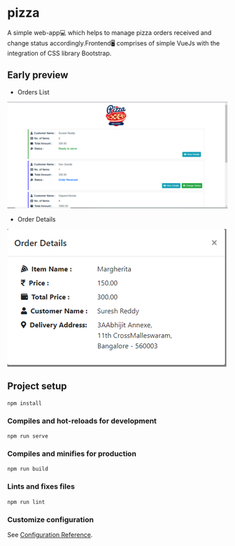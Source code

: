 # pizza

A simple web-app💻 which helps to manage pizza orders received and change status accordingly.Frontend🖥️ comprises of simple VueJs with the integration of CSS library Bootstrap.

## Early preview
  * Orders List
  
  ![Screenshot](prv1.PNG)
  
 * Order Details
 
  ![Screenshot](prv2.PNG)
    
## Project setup
```
npm install
```

### Compiles and hot-reloads for development
```
npm run serve
```

### Compiles and minifies for production
```
npm run build
```

### Lints and fixes files
```
npm run lint
```

### Customize configuration
See [Configuration Reference](https://cli.vuejs.org/config/).
